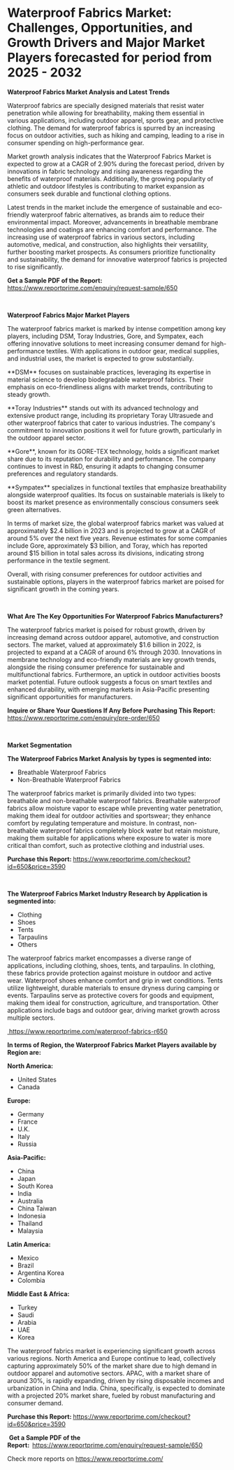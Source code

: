 <p><h1>Waterproof Fabrics Market: Challenges, Opportunities, and Growth Drivers and Major Market Players forecasted for period from 2025 - 2032</h1></p><p><strong>Waterproof Fabrics Market Analysis and Latest Trends</strong></p>
<p><p>Waterproof fabrics are specially designed materials that resist water penetration while allowing for breathability, making them essential in various applications, including outdoor apparel, sports gear, and protective clothing. The demand for waterproof fabrics is spurred by an increasing focus on outdoor activities, such as hiking and camping, leading to a rise in consumer spending on high-performance gear. </p><p>Market growth analysis indicates that the Waterproof Fabrics Market is expected to grow at a CAGR of 2.90% during the forecast period, driven by innovations in fabric technology and rising awareness regarding the benefits of waterproof materials. Additionally, the growing popularity of athletic and outdoor lifestyles is contributing to market expansion as consumers seek durable and functional clothing options.</p><p>Latest trends in the market include the emergence of sustainable and eco-friendly waterproof fabric alternatives, as brands aim to reduce their environmental impact. Moreover, advancements in breathable membrane technologies and coatings are enhancing comfort and performance. The increasing use of waterproof fabrics in various sectors, including automotive, medical, and construction, also highlights their versatility, further boosting market prospects. As consumers prioritize functionality and sustainability, the demand for innovative waterproof fabrics is projected to rise significantly.</p></p>
<p><strong>Get a Sample PDF of the Report:&nbsp;</strong> <a href="https://www.reportprime.com/enquiry/request-sample/650?utm_campaign=2534&utm_medium=2&utm_source=Github&utm_content=ia&utm_term=18032025&utm_id=waterproof-fabrics">https://www.reportprime.com/enquiry/request-sample/650</a></p>
<p>&nbsp;</p>
<p><strong>Waterproof Fabrics Major Market Players</strong></p>
<p><p>The waterproof fabrics market is marked by intense competition among key players, including DSM, Toray Industries, Gore, and Sympatex, each offering innovative solutions to meet increasing consumer demand for high-performance textiles. With applications in outdoor gear, medical supplies, and industrial uses, the market is expected to grow substantially.</p><p>**DSM** focuses on sustainable practices, leveraging its expertise in material science to develop biodegradable waterproof fabrics. Their emphasis on eco-friendliness aligns with market trends, contributing to steady growth.</p><p>**Toray Industries** stands out with its advanced technology and extensive product range, including its proprietary Toray Ultrasuede and other waterproof fabrics that cater to various industries. The company's commitment to innovation positions it well for future growth, particularly in the outdoor apparel sector.</p><p>**Gore**, known for its GORE-TEX technology, holds a significant market share due to its reputation for durability and performance. The company continues to invest in R&D, ensuring it adapts to changing consumer preferences and regulatory standards.</p><p>**Sympatex** specializes in functional textiles that emphasize breathability alongside waterproof qualities. Its focus on sustainable materials is likely to boost its market presence as environmentally conscious consumers seek green alternatives.</p><p>In terms of market size, the global waterproof fabrics market was valued at approximately $2.4 billion in 2023 and is projected to grow at a CAGR of around 5% over the next five years. Revenue estimates for some companies include Gore, approximately $3 billion, and Toray, which has reported around $15 billion in total sales across its divisions, indicating strong performance in the textile segment.</p><p>Overall, with rising consumer preferences for outdoor activities and sustainable options, players in the waterproof fabrics market are poised for significant growth in the coming years.</p></p>
<p>&nbsp;</p>
<p><strong>What Are The Key Opportunities For Waterproof Fabrics Manufacturers?</strong></p>
<p><p>The waterproof fabrics market is poised for robust growth, driven by increasing demand across outdoor apparel, automotive, and construction sectors. The market, valued at approximately $1.6 billion in 2022, is projected to expand at a CAGR of around 6% through 2030. Innovations in membrane technology and eco-friendly materials are key growth trends, alongside the rising consumer preference for sustainable and multifunctional fabrics. Furthermore, an uptick in outdoor activities boosts market potential. Future outlook suggests a focus on smart textiles and enhanced durability, with emerging markets in Asia-Pacific presenting significant opportunities for manufacturers.</p></p>
<p><strong>Inquire or Share Your Questions If Any Before Purchasing This Report:</strong> <a href="https://www.reportprime.com/enquiry/pre-order/650?utm_campaign=2534&utm_medium=2&utm_source=Github&utm_content=ia&utm_term=18032025&utm_id=waterproof-fabrics">https://www.reportprime.com/enquiry/pre-order/650</a></p>
<p>&nbsp;</p>
<p><strong>Market Segmentation</strong></p>
<p><strong>The Waterproof Fabrics Market Analysis by types is segmented into:</strong></p>
<p><ul><li>Breathable Waterproof Fabrics</li><li>Non-Breathable Waterproof Fabrics</li></ul></p>
<p><p>The waterproof fabrics market is primarily divided into two types: breathable and non-breathable waterproof fabrics. Breathable waterproof fabrics allow moisture vapor to escape while preventing water penetration, making them ideal for outdoor activities and sportswear; they enhance comfort by regulating temperature and moisture. In contrast, non-breathable waterproof fabrics completely block water but retain moisture, making them suitable for applications where exposure to water is more critical than comfort, such as protective clothing and industrial uses.</p></p>
<p><strong>Purchase this Report:&nbsp;</strong><a href="https://www.reportprime.com/checkout?id=650&price=3590&utm_campaign=2534&utm_medium=2&utm_source=Github&utm_content=ia&utm_term=18032025&utm_id=waterproof-fabrics">https://www.reportprime.com/checkout?id=650&price=3590</a></p>
<p>&nbsp;</p>
<p><strong>The Waterproof Fabrics Market Industry Research by Application is segmented into:</strong></p>
<p><ul><li>Clothing</li><li>Shoes</li><li>Tents</li><li>Tarpaulins</li><li>Others</li></ul></p>
<p><p>The waterproof fabrics market encompasses a diverse range of applications, including clothing, shoes, tents, and tarpaulins. In clothing, these fabrics provide protection against moisture in outdoor and active wear. Waterproof shoes enhance comfort and grip in wet conditions. Tents utilize lightweight, durable materials to ensure dryness during camping or events. Tarpaulins serve as protective covers for goods and equipment, making them ideal for construction, agriculture, and transportation. Other applications include bags and outdoor gear, driving market growth across multiple sectors.</p></p>
<p><a href="https://www.reportprime.com/waterproof-fabrics-r650?utm_campaign=2534&utm_medium=2&utm_source=Github&utm_content=ia&utm_term=18032025&utm_id=waterproof-fabrics">&nbsp;https://www.reportprime.com/waterproof-fabrics-r650</a></p>
<p><strong>In terms of Region, the Waterproof Fabrics Market Players available by Region are:</strong></p>
<p>
    <p> <strong> North America: </strong>
        <ul>
            <li>United States</li>
            <li>Canada</li>
        </ul>
        </p> 
    <p> <strong> Europe: </strong>
        <ul>
            <li>Germany</li>
            <li>France</li>
            <li>U.K.</li>
            <li>Italy</li>
            <li>Russia</li>
        </ul>
        </p> 
    <p> <strong> Asia-Pacific: </strong>
        <ul>
            <li>China</li>
            <li>Japan</li>
            <li>South Korea</li>
            <li>India</li>
            <li>Australia</li>
            <li>China Taiwan</li>
            <li>Indonesia</li>
            <li>Thailand</li>
            <li>Malaysia</li>
        </ul>
        </p> 
    <p> <strong> Latin America: </strong>
        <ul>
            <li>Mexico</li>
            <li>Brazil</li>
            <li>Argentina Korea</li>
            <li>Colombia</li>
        </ul>
        </p> 
    <p> <strong> Middle East & Africa: </strong>
        <ul>
            <li>Turkey</li>
            <li>Saudi</li>
            <li>Arabia</li>
            <li>UAE</li>
            <li>Korea</li>
        </ul>
    </p>
    </p>
<p><p>The waterproof fabrics market is experiencing significant growth across various regions. North America and Europe continue to lead, collectively capturing approximately 50% of the market share due to high demand in outdoor apparel and automotive sectors. APAC, with a market share of around 30%, is rapidly expanding, driven by rising disposable incomes and urbanization in China and India. China, specifically, is expected to dominate with a projected 20% market share, fueled by robust manufacturing and consumer demand.</p></p>
<p><strong>Purchase this Report: </strong><a href="https://www.reportprime.com/checkout?id=650&price=3590&utm_campaign=2534&utm_medium=2&utm_source=Github&utm_content=ia&utm_term=18032025&utm_id=waterproof-fabrics">https://www.reportprime.com/checkout?id=650&price=3590</a></p>
<p>&nbsp;<strong>Get a Sample PDF of the Report:&nbsp;&nbsp;</strong><a href="https://www.reportprime.com/enquiry/request-sample/650?utm_campaign=2534&utm_medium=2&utm_source=Github&utm_content=ia&utm_term=18032025&utm_id=waterproof-fabrics">https://www.reportprime.com/enquiry/request-sample/650</a></p>
<p><strong></strong></p>
<p>Check more reports on <a href="https://www.reportprime.com/?utm_campaign=2534&utm_medium=2&utm_source=Github&utm_content=ia&utm_term=18032025&utm_id=waterproof-fabrics">https://www.reportprime.com/</a></p>